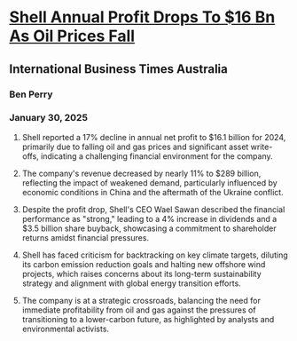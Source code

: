 # [Shell Annual Profit Drops To $16 Bn As Oil Prices Fall](https://advance.lexis.com/api/document?collection=news&id=urn:contentItem:6F13-8GV3-RT7Y-W343-00000-00&context=1519360)
## International Business Times Australia
### Ben Perry
### January 30, 2025

1. Shell reported a 17% decline in annual net profit to $16.1 billion for 2024, primarily due to falling oil and gas prices and significant asset write-offs, indicating a challenging financial environment for the company.

2. The company's revenue decreased by nearly 11% to $289 billion, reflecting the impact of weakened demand, particularly influenced by economic conditions in China and the aftermath of the Ukraine conflict.

3. Despite the profit drop, Shell's CEO Wael Sawan described the financial performance as "strong," leading to a 4% increase in dividends and a $3.5 billion share buyback, showcasing a commitment to shareholder returns amidst financial pressures.

4. Shell has faced criticism for backtracking on key climate targets, diluting its carbon emission reduction goals and halting new offshore wind projects, which raises concerns about its long-term sustainability strategy and alignment with global energy transition efforts.

5. The company is at a strategic crossroads, balancing the need for immediate profitability from oil and gas against the pressures of transitioning to a lower-carbon future, as highlighted by analysts and environmental activists.